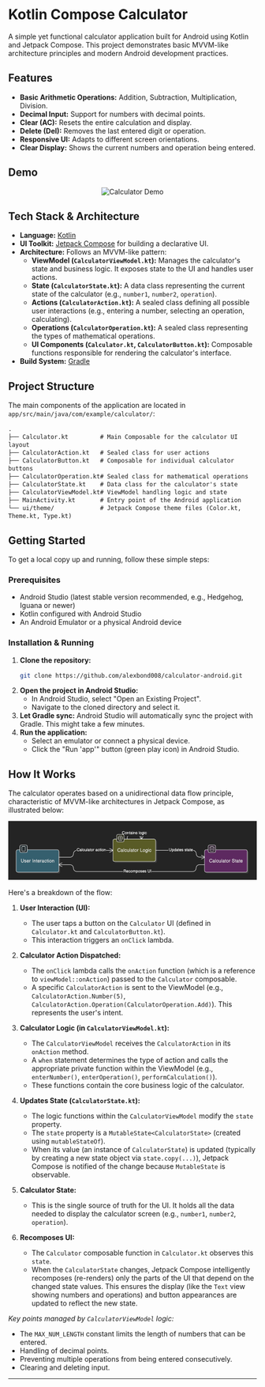 # Kotlin Compose Calculator

A simple yet functional calculator application built for Android using Kotlin and Jetpack Compose. This project demonstrates basic MVVM-like architecture principles and modern Android development practices.

## Features

*   **Basic Arithmetic Operations:** Addition, Subtraction, Multiplication, Division.
*   **Decimal Input:** Support for numbers with decimal points.
*   **Clear (AC):** Resets the entire calculation and display.
*   **Delete (Del):** Removes the last entered digit or operation.
*   **Responsive UI:** Adapts to different screen orientations.
*   **Clear Display:** Shows the current numbers and operation being entered.

## Demo
<p align="center">
  <img src="app/assets/demo.gif" alt="Calculator Demo" width="300"/>
</p>

## Tech Stack & Architecture
*   **Language:** [Kotlin](https://kotlinlang.org/)
*   **UI Toolkit:** [Jetpack Compose](https://developer.android.com/jetpack/compose) for building a declarative UI.
*   **Architecture:** Follows an MVVM-like pattern:
    *   **ViewModel (`CalculatorViewModel.kt`):** Manages the calculator's state and business logic. It exposes state to the UI and handles user actions.
    *   **State (`CalculatorState.kt`):** A data class representing the current state of the calculator (e.g., `number1`, `number2`, `operation`).
    *   **Actions (`CalculatorAction.kt`):** A sealed class defining all possible user interactions (e.g., entering a number, selecting an operation, calculating).
    *   **Operations (`CalculatorOperation.kt`):** A sealed class representing the types of mathematical operations.
    *   **UI Components (`Calculator.kt`, `CalculatorButton.kt`):** Composable functions responsible for rendering the calculator's interface.
*   **Build System:** [Gradle](https://gradle.org/)

## Project Structure

The main components of the application are located in `app/src/main/java/com/example/calculator/`:

```
.
├── Calculator.kt         # Main Composable for the calculator UI layout
├── CalculatorAction.kt   # Sealed class for user actions
├── CalculatorButton.kt   # Composable for individual calculator buttons
├── CalculatorOperation.kt# Sealed class for mathematical operations
├── CalculatorState.kt    # Data class for the calculator's state
├── CalculatorViewModel.kt# ViewModel handling logic and state
├── MainActivity.kt       # Entry point of the Android application
└── ui/theme/             # Jetpack Compose theme files (Color.kt, Theme.kt, Type.kt)
```

## Getting Started

To get a local copy up and running, follow these simple steps:

### Prerequisites

*   Android Studio (latest stable version recommended, e.g., Hedgehog, Iguana or newer)
*   Kotlin configured with Android Studio
*   An Android Emulator or a physical Android device

### Installation & Running

1.  **Clone the repository:**
    ```sh
    git clone https://github.com/alexbond008/calculator-android.git
    ```
2.  **Open the project in Android Studio:**
    *   In Android Studio, select "Open an Existing Project".
    *   Navigate to the cloned directory and select it.
3.  **Let Gradle sync:**
    Android Studio will automatically sync the project with Gradle. This might take a few minutes.
4.  **Run the application:**
    *   Select an emulator or connect a physical device.
    *   Click the "Run 'app'" button (green play icon) in Android Studio.

## How It Works

The calculator operates based on a unidirectional data flow principle, characteristic of MVVM-like architectures in Jetpack Compose, as illustrated below:

<p align="center">
  <img src="app/assets/img.png" alt="Calculator Architecture Diagram" width="600"/>
</p>

Here's a breakdown of the flow:

1.  **User Interaction (UI):**
    *   The user taps a button on the `Calculator` UI (defined in `Calculator.kt` and `CalculatorButton.kt`).
    *   This interaction triggers an `onClick` lambda.

2.  **Calculator Action Dispatched:**
    *   The `onClick` lambda calls the `onAction` function (which is a reference to `viewModel::onAction`) passed to the `Calculator` composable.
    *   A specific `CalculatorAction` is sent to the ViewModel (e.g., `CalculatorAction.Number(5)`, `CalculatorAction.Operation(CalculatorOperation.Add)`). This represents the user's intent.

3.  **Calculator Logic (in `CalculatorViewModel.kt`):**
    *   The `CalculatorViewModel` receives the `CalculatorAction` in its `onAction` method.
    *   A `when` statement determines the type of action and calls the appropriate private function within the ViewModel (e.g., `enterNumber()`, `enterOperation()`, `performCalculation()`).
    *   These functions contain the core business logic of the calculator.

4.  **Updates State (`CalculatorState.kt`):**
    *   The logic functions within the `CalculatorViewModel` modify the `state` property.
    *   The `state` property is a `MutableState<CalculatorState>` (created using `mutableStateOf`).
    *   When its value (an instance of `CalculatorState`) is updated (typically by creating a new state object via `state.copy(...)`), Jetpack Compose is notified of the change because `MutableState` is observable.

5.  **Calculator State:**
    *   This is the single source of truth for the UI. It holds all the data needed to display the calculator screen (e.g., `number1`, `number2`, `operation`).

6.  **Recomposes UI:**
    *   The `Calculator` composable function in `Calculator.kt` observes this `state`.
    *   When the `CalculatorState` changes, Jetpack Compose intelligently recomposes (re-renders) only the parts of the UI that depend on the changed state values. This ensures the display (like the `Text` view showing numbers and operations) and button appearances are updated to reflect the new state.

*Key points managed by `CalculatorViewModel` logic:*
*   The `MAX_NUM_LENGTH` constant limits the length of numbers that can be entered.
*   Handling of decimal points.
*   Preventing multiple operations from being entered consecutively.
*   Clearing and deleting input.

---
